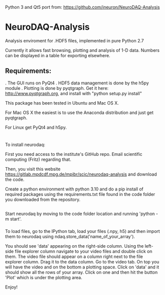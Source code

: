 Python 3 and Qt5 port from: https://github.com/ineuron/NeuroDAQ-Analysis


NeuroDAQ-Analysis
=================

Analysis enviroment for .HDF5 files, implemented in pure Python 2.7

Currently it allows fast browsing, plotting and analysis of 1-D data.
Numbers can be displayed in a table for exporting elsewhere.


Requirements:
-------------
. The GUI runs on PyQt4
. HDF5 data management is done by the h5py module
. Plotting is done by pyqtgraph. Get it here: http://www.pyqtgraph.org, and install with "python setup.py install"

This package has been tested in Ubuntu and Mac OS X.

For Mac OS X the easiest is to use the Anaconda distribution and just get pyqtgraph.

For Linux get PyQt4 and h5py.
#
To install neurodaq:

First you need access to the institute's GitHub repo. Email scientific computing (Fritz) regarding that.

Then, you visit this website https://gitlab.mpdcdf.mpg.de/mpibr/scic/neurodaq-analysis and download the code.

Create a python environment with python 3.10 and do a pip install of required packages using the requirements.txt file found in the code folder you downloaded from the repository.

##
Start neurodaq by moving to the code folder location and running 'python -m start'.

###
To load files, go to the IPython tab, load your files (.npy, h5) and then import them to neurodaq using ndaq.store_data('name_of_your_array'). 

You should see 'data' appearing on the right-side column.
Using the left-side file explorer column navigate to your video files and double click on them.
The video file should appear on a column right next to the file explorer column. Drag it to the data column.
Go to the video tab. On top you will have the video and on the bottom a plotting space. Click on 'data' and it should show all the rows of your array.
Click on one and then hit the button 'Plot' which is under the plotting area.

Enjoy!
